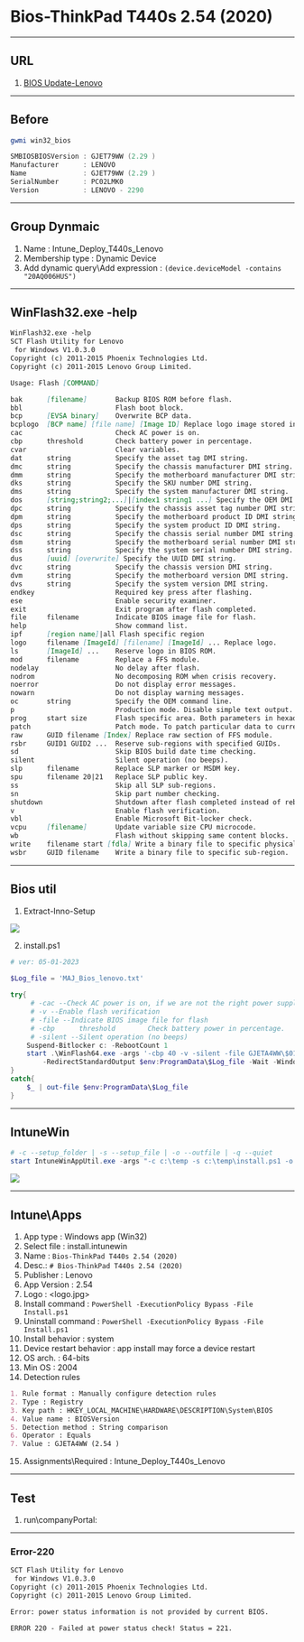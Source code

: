 # Bios-ThinkPad T440s 2.54 (2020)

---

## URL
1. [BIOS Update-Lenovo](https://pcsupport.lenovo.com/us/en/products/laptops-and-netbooks/thinkpad-t-series-laptops/thinkpad-t440s/downloads/ds035965)

---

## Before
````ps1
gwmi win32_bios

SMBIOSBIOSVersion : GJET79WW (2.29 )
Manufacturer      : LENOVO
Name              : GJET79WW (2.29 )
SerialNumber      : PC02LMK0
Version           : LENOVO - 2290
````

---

## Group Dynmaic
1. Name : Intune_Deploy_T440s_Lenovo
2. Membership type : Dynamic Device
3. Add dynamic query\Add expression : `(device.deviceModel -contains "20AQ006HUS")`

---

## WinFlash32.exe -help
````md
WinFlash32.exe -help
SCT Flash Utility for Lenovo
 for Windows V1.0.3.0
Copyright (c) 2011-2015 Phoenix Technologies Ltd.
Copyright (c) 2011-2015 Lenovo Group Limited.

Usage: Flash [COMMAND]

bak      [filename]       Backup BIOS ROM before flash.
bbl                       Flash boot block.
bcp      [EVSA binary]    Overwrite BCP data.
bcplogo  [BCP name] [file name] [Image ID] Replace logo image stored in BCP.
cac                       Check AC power is on.
cbp      threshold        Check battery power in percentage.
cvar                      Clear variables.
dat      string           Specify the asset tag DMI string.
dmc      string           Specify the chassis manufacturer DMI string.
dmm      string           Specify the motherboard manufacturer DMI string.
dks      string           Specify the SKU number DMI string.
dms      string           Specify the system manufacturer DMI string.
dos      [string;string2;...]|[index1 string1 ...] Specify the OEM DMI strings.
dpc      string           Specify the chassis asset tag number DMI string.
dpm      string           Specify the motherboard product ID DMI string.
dps      string           Specify the system product ID DMI string.
dsc      string           Specify the chassis serial number DMI string.
dsm      string           Specify the motherboard serial number DMI string.
dss      string           Specify the system serial number DMI string.
dus      [uuid] [overwrite] Specify the UUID DMI string.
dvc      string           Specify the chassis version DMI string.
dvm      string           Specify the motherboard version DMI string.
dvs      string           Specify the system version DMI string.
endkey                    Required key press after flashing.
ese                       Enable security examiner.
exit                      Exit program after flash completed.
file     filename         Indicate BIOS image file for flash.
help                      Show command list.
ipf      [region name]|all Flash specific region
logo     filename [ImageId] [filename] [ImageId] ... Replace logo.
ls       [ImageId] ...    Reserve logo in BIOS ROM.
mod      filename         Replace a FFS module.
nodelay                   No delay after flash.
nodrom                    No decomposing ROM when crisis recovery.
noerror                   Do not display error messages.
nowarn                    Do not display warning messages.
oc       string           Specify the OEM command line.
p                         Production mode. Disable simple text output.
prog     start size       Flash specific area. Both parameters in hexadecimal.
patch                     Patch mode. To patch particular data to current BIOS.
raw      GUID filename [Index] Replace raw section of FFS module.
rsbr     GUID1 GUID2 ...  Reserve sub-regions with specified GUIDs.
sd                        Skip BIOS build date time checking.
silent                    Silent operation (no beeps).
slp      filename         Replace SLP marker or MSDM key.
spu      filename 20|21   Replace SLP public key.
ss                        Skip all SLP sub-regions.
sn                        Skip part number checking.
shutdown                  Shutdown after flash completed instead of reboot.
v                         Enable flash verification.
vbl                       Enable Microsoft Bit-locker check.
vcpu     [filename]       Update variable size CPU microcode.
wb                        Flash without skipping same content blocks.
write    filename start [fdla] Write a binary file to specific physical address or FDLA.
wsbr     GUID filename    Write a binary file to specific sub-region.
````

---

## Bios util
1. Extract-Inno-Setup

[<img src="https://i.imgur.com/NgZUOYO.png">](https://i.imgur.com/NgZUOYO.png)

2. install.ps1
````ps1
# ver: 05-01-2023
 
$Log_file = 'MAJ_Bios_lenovo.txt'

try{
     # -cac --Check AC power is on, if we are not the right power supply (ex:65w or 90w = error)
     # -v --Enable flash verification
     # -file --Indicate BIOS image file for flash
     # -cbp      threshold        Check battery power in percentage.
     # -silent --Silent operation (no beeps)
    Suspend-Bitlocker c: -RebootCount 1
    start .\WinFlash64.exe -args '-cbp 40 -v -silent -file GJETA4WW\$01DF000.FL1' `
        -RedirectStandardOutput $env:ProgramData\$Log_file -Wait -WindowStyle Hidden
}
catch{
    $_ | out-file $env:ProgramData\$Log_file
}
````

---

## IntuneWin
````ps1
# -c --setup_folder | -s --setup_file | -o --outfile | -q --quiet
start IntuneWinAppUtil.exe -args "-c c:\temp -s c:\temp\install.ps1 -o c:\temp -q"
````

[<img src="https://i.imgur.com/9rUDl0s.png">](https://i.imgur.com/9rUDl0s.png)

---

## Intune\Apps
1. App type : Windows app (Win32)
2. Select file : install.intunewin
3. Name : `Bios-ThinkPad T440s 2.54 (2020)`
4. Desc.: `# Bios-ThinkPad T440s 2.54 (2020)`
5. Publisher : Lenovo
6. App Version : 2.54
7. Logo : <logo.jpg>
8. Install command : `PowerShell -ExecutionPolicy Bypass -File Install.ps1`
9. Uninstall command : `PowerShell -ExecutionPolicy Bypass -File Install.ps1`
10. Install behavior : system
11. Device restart behavior : app install may force a device restart
12. OS arch. : 64-bits
13. Min OS : 2004
14. Detection rules
````md
1. Rule format : Manually configure detection rules
2. Type : Registry
3. Key path : HKEY_LOCAL_MACHINE\HARDWARE\DESCRIPTION\System\BIOS
4. Value name : BIOSVersion
5. Detection method : String comparison
6. Operator : Equals
7. Value : GJETA4WW (2.54 )
````
15. Assignments\Required : Intune_Deploy_T440s_Lenovo

---

## Test
1. run\companyPortal: 

---

### Error-220
````md
SCT Flash Utility for Lenovo
 for Windows V1.0.3.0
Copyright (c) 2011-2015 Phoenix Technologies Ltd.
Copyright (c) 2011-2015 Lenovo Group Limited.

Error: power status information is not provided by current BIOS.

ERROR 220 - Failed at power status check! Status = 221.
````

